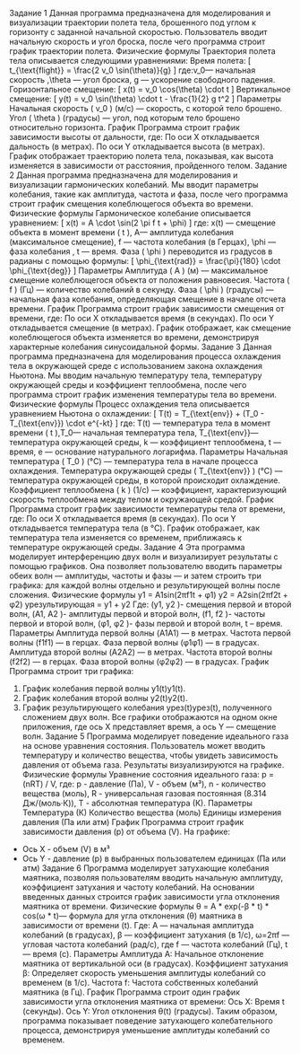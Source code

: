 Задание 1
Данная программа предназначена для моделирования и визуализации траектории полета тела, брошенного под углом к горизонту с заданной начальной скоростью. Пользователь вводит начальную скорость и угол броска, после чего программа строит график траектории полета.
Физические формулы
Траектория полета тела описывается следующими уравнениями:
Время полета: [ t_{\text{flight}} = \frac{2 v_0 \sin(\theta)}{g} ]
где:v_0— начальная скорость ,\theta  — угол броска, g  — ускорение свободного падения.
Горизонтальное смещение: [ x(t) = v_0 \cos(\theta) \cdot t ]
Вертикальное смещение: [ y(t) = v_0 \sin(\theta) \cdot t - \frac{1}{2} g t^2 ]
Параметры
Начальная скорость ( v_0 ) (м/с) — скорость, с которой тело брошено.
Угол ( \theta ) (градусы) — угол, под которым тело брошено относительно горизонта.
График
Программа строит график зависимости высоты от дальности, где:
По оси X откладывается дальность (в метрах).
По оси Y откладывается высота (в метрах).
График отображает траекторию полета тела, показывая, как высота изменяется в зависимости от расстояния, пройденного телом.
Задание 2
Данная программа предназначена для моделирования и визуализации гармонических колебаний. Мы вводит параметры колебания, такие как амплитуда, частота и фаза, после чего программа строит график смещения колеблющегося объекта во времени.
Физические формулы
Гармоническое колебание описывается уравнением:
[ x(t) = A \cdot \sin(2 \pi f t + \phi) ]
где:
x(t)  — смещение объекта в момент времени ( t ), A— амплитуда колебания (максимальное смещение), f  — частота колебания (в Герцах), \phi  — фаза колебания , t  — время.
Фаза ( \phi ) переводится из градусов в радианы с помощью формулы:
[ \phi_{\text{rad}} = \frac{\pi}{180} \cdot \phi_{\text{deg}} ]
Параметры
Амплитуда ( A ) (м) — максимальное смещение колеблющегося объекта от положения равновесия.
Частота ( f ) (Гц) — количество колебаний в секунду.
Фаза ( \phi ) (градусы) — начальная фаза колебания, определяющая смещение в начале отсчета времени.
График
Программа строит график зависимости смещения от времени, где:
По оси X откладывается время (в секундах).
По оси Y откладывается смещение (в метрах).
График отображает, как смещение колеблющегося объекта изменяется во времени, демонстрируя характерные колебания синусоидальной формы.
Задание 3
Данная программа предназначена для моделирования процесса охлаждения тела в окружающей среде с использованием закона охлаждения Ньютона. Мы вводим начальную температуру тела, температуру окружающей среды и коэффициент теплообмена, после чего программа строит график изменения температуры тела во времени.
Физические формулы
Процесс охлаждения тела описывается уравнением Ньютона о охлаждении:
[ T(t) = T_{\text{env}} + (T_0 - T_{\text{env}}) \cdot e^{-kt} ]
где: T(t) — температура тела в момент времени ( t ),T_0— начальная температура тела,
T_{\text{env}}— температура окружающей среды, k  — коэффициент теплообмена, t  — время, e — основание натурального логарифма.
Параметры
Начальная температура ( T_0 ) (°C) — температура тела в начале процесса охлаждения.
Температура окружающей среды ( T_{\text{env}} ) (°C) — температура окружающей среды, в которой происходит охлаждение.
Коэффициент теплообмена ( k ) (1/с) — коэффициент, характеризующий скорость теплообмена между телом и окружающей средой.
График
Программа строит график зависимости температуры тела от времени, где:
По оси X откладывается время (в секундах).
По оси Y откладывается температура тела (в °C).
График отображает, как температура тела изменяется со временем, приближаясь к температуре окружающей среды.
Задание 4
Эта программа моделирует интерференцию двух волн и визуализирует результаты с помощью графиков. Она позволяет пользователю вводить параметры обеих волн — амплитуды, частоты и фазы — и затем строить три графика: для каждой волны отдельно и результирующей волны после сложения.
Физические формулы
y1 = A1sin(2πf1t + φ1)
y2 = A2sin(2πf2t + φ2)
yрезультирующая = y1 + y2
Где: (y1, y2 )- смещения первой и второй волн, (A1, A2 )- амплитуды первой и второй волн, (f1, f2 )- частоты первой и второй волн, (φ1, φ2 )- фазы первой и второй волн, t – время.
Параметры
Амплитуда первой волны (A1A1) — в метрах.
Частота первой волны (f1f1) — в герцах.
Фаза первой волны (φ1φ1) — в градусах.
Амплитуда второй волны (A2A2) — в метрах.
Частота второй волны (f2f2) — в герцах.
Фаза второй волны (φ2φ2) — в градусах.
График
Программа строит три графика:
1.	График колебания первой волны y1(t)y1(t).
2.	График колебания второй волны y2(t)y2(t).
3.	График результирующего колебания yрез(t)yрез(t), полученного сложением двух волн.
Все графики отображаются на одном окне приложения, где ось X представляет время, а ось Y — смещение волн.
Задание 5
Программа моделирует поведение идеального газа на основе уравнения состояния. Пользователь может вводить температуру и количество вещества, чтобы увидеть зависимость давления от объема газа. Результаты визуализируются на графике.
Физические формулы
Уравнение состояния идеального газа: p = (nRT) / V, где:
p - давление (Па), V - объем (м³), n - количество вещества (моль), R - универсальная газовая постоянная (8.314 Дж/(моль·К)), T - абсолютная температура (К).
Параметры
Температура (К)
Количество вещества (моль)
Единицы измерения давления (Па или атм)
График
Программа строит график зависимости давления (p) от объема (V). На графике:
* Ось X - объем (V) в м³
* Ось Y - давление (p) в выбранных пользователем единицах (Па или атм)
Задание 6
Программа моделирует затухающие колебания маятника, позволяя пользователям вводить начальную амплитуду, коэффициент затухания и частоту колебаний. На основании введенных данных строится график зависимости угла отклонения маятника от времени.
Физические формулы
θ = A * exp(-β * t) * cos(ω * t)— формула для угла отклонения (θ) маятника в зависимости от времени (t).
Где:
A — начальная амплитуда колебаний (в градусах),
β — коэффициент затухания (в 1/с),
ω=2πf — угловая частота колебаний (рад/с), где f — частота колебаний (Гц),
t — время (с).
Параметры
Амплитуда A: Начальное отклонение маятника от вертикальной оси (в градусах).
Коэффициент затухания β: Определяет скорость уменьшения амплитуды колебаний со временем (в 1/с).
Частота f: Частота собственных колебаний маятника (в Гц).
График
Программа строит один график зависимости угла отклонения маятника от времени:
Ось X: Время t (секунды).
Ось Y: Угол отклонения θ(t) (градусы).
Таким образом, программа показывает поведение затухающего колебательного процесса, демонстрируя уменьшение амплитуды колебаний со временем.
